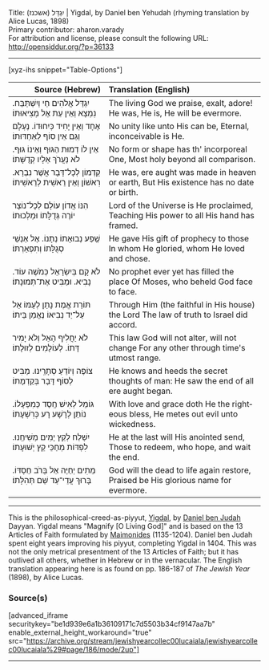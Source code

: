 <html>
<head></head>
<body>
Title: יִגְדַּל (אשכנז)‏ | Yigdal, by Daniel ben Yehudah (rhyming translation by Alice Lucas, 1898)<br />
Primary contributor: aharon.varady<br />
For attribution and license, please consult the following URL: <a href="http://opensiddur.org/?p=36133">http://opensiddur.org/?p=36133</a>
<p />
<hr />

[xyz-ihs snippet="Table-Options"]<table style="margin-left: auto; margin-right: auto;" class="draggable">
<thead><tr><th id="x" style="text-align: right;">Source (Hebrew)</th><th style="text-align: left;">Translation (English)</th></tr></thead>
<tbody>
<tr><td style="vertical-align:top;">
<div class="liturgy" lang="he">
יִגְדַּל אֱלֹהִים חַי וְיִשְׁתַּבַּח. 
נִמְצָא וְאֵין עֵת אֶל מְצִיאוּתוֹ׃
</span></div></td>
 
<td style="vertical-align:top;">
<div class="english" lang="en">
The living God we praise, exalt, adore!
He was, He is, He will be evermore.
</div></td></tr>


<tr><td style="vertical-align:top;">
<div class="liturgy" lang="he">
אֶחָד וְאֵין יָחִיד כְּיִחוּדוֹ.
נֶעְלָם וְגַם אֵין סוֹף לְאַחְדּוּתוֹ׃
</span></div></td>
 
<td style="vertical-align:top;">
<div class="english" lang="en">
No unity like unto His can be,
Eternal, inconceivable is He.
</div></td></tr>


<tr><td style="vertical-align:top;">
<div class="liturgy" lang="he">
אֵין לוֹ דְמוּת הַגּוּף וְאֵינוֹ גּוּף.
לֹא נַעֲרֹךְ אֵלָיו קְדֻשָּׁתוֹ׃
</span></div></td>
 
<td style="vertical-align:top;">
<div class="english" lang="en">
No form or shape has th' incorporeal One,
Most holy beyond all comparison.
</div></td></tr>


<tr><td style="vertical-align:top;">
<div class="liturgy" lang="he">
קַדְמוֹן לְכָל־דָּבָר אֲשֶׁר נִבְרָא. 
רִאשׁוֹן וְאֵין רֵאשִׁית לְרֵאשִׁיתוֹ׃
</span></div></td>
 
<td style="vertical-align:top;">
<div class="english" lang="en">
He was, ere aught was made in heaven or earth,
But His existence has no date or birth.
</div></td></tr>


<tr><td style="vertical-align:top;">
<div class="liturgy" lang="he">
הִנּוֹ אֲדוֹן עוֹלָם לְכָל־נוֹצָר 
יוֹרֶה גְּדֻלָּתוֹ וּמַלְכוּתוֹ׃
</span></div></td>
 
<td style="vertical-align:top;">
<div class="english" lang="en">
Lord of the Universe is He proclaimed,
Teaching His power to all His hand has framed.
</div></td></tr>


<tr><td style="vertical-align:top;">
<div class="liturgy" lang="he">
שֶֽׁפַע נְבוּאָתוֹ נְתָנוֹ. 
אֶל אַנְשֵׁי סְגֻלָּתוֹ וְתִפְאַרְתּוֹ׃
</span></div></td>
 
<td style="vertical-align:top;">
<div class="english" lang="en">
He gave His gift of prophecy to those
In whom He gloried, whom He loved and chose.
</div></td></tr>


<tr><td style="vertical-align:top;">
<div class="liturgy" lang="he">
לֹא קָם בְּיִשְׂרָאֵל כְּמֹשֶׁה עוֹד.
נָבִיא. וּמַבִּיט אֶת־תְּמוּנָתוֹ׃‏
</span></div></td>
 
<td style="vertical-align:top;">
<div class="english" lang="en">
No prophet ever yet has filled the place
Of Moses, who beheld God face to face.
</div></td></tr>


<tr><td style="vertical-align:top;">
<div class="liturgy" lang="he">
תּוֹרַת אֱמֶת נָתַן לְעַמּוֹ אֵל 
עַל־יַד נְבִיאוֹ נֶאֱמַן בֵּיתוֹ׃
</span></div></td>
 
<td style="vertical-align:top;">
<div class="english" lang="en">
Through Him (the faithful in His house) the Lord
The law of truth to Israel did accord.
</div></td></tr>


<tr><td style="vertical-align:top;">
<div class="liturgy" lang="he">
לֹא יַחֲלִיף הָאֵל וְלֹא יָמִיר דָּתוֹ.
לְעוֹלָמִים לְזוּלָתוֹ׃
</span></div></td>
 
<td style="vertical-align:top;">
<div class="english" lang="en">
This law God will not alter, will not change
For any other through time's utmost range.
</div></td></tr>


<tr><td style="vertical-align:top;">
<div class="liturgy" lang="he">
צוֹפֶה וְיוֹדֵעַ סְתָרֵֽינוּ. 
מַבִּיט לְסוֹף דָּבָר בְּקַדְמָתוֹ׃
</span></div></td>
 
<td style="vertical-align:top;">
<div class="english" lang="en">
He knows and heeds the secret thoughts of man:
He saw the end of all ere aught began.
</div></td></tr>


<tr><td style="vertical-align:top;">
<div class="liturgy" lang="he">
גּוֹמֵל לְאִישׁ חֶֽסֶד כְּמִפְעָלוֹ. 
נוֹתֵן לְרָשָׁע רָע כְּרִשְׁעָתוֹ׃
</span></div></td>
 
<td style="vertical-align:top;">
<div class="english" lang="en">
With love and grace doth He the righteous bless,
He metes out evil unto wickedness.
</div></td></tr>


<tr><td style="vertical-align:top;">
<div class="liturgy" lang="he">
יִשְׁלַח לְקֵץ יָמִים מְשִׁיחֵֽנוּ. 
לִפְדּוֹת מְחַכֵּי קֵץ יְשׁוּעָתוֹ׃
</span></div></td>
 
<td style="vertical-align:top;">
<div class="english" lang="en">
He at the last will His anointed send,
Those to redeem, who hope, and wait the end.
</div></td></tr>


<tr><td style="vertical-align:top;">
<div class="liturgy" lang="he">
מֵתִים יְחַיֶּה אֵל בְּרֹב חַסְדּוֹ.
בָּרוּךְ עֲדֵי־עַד שֵׁם תְּהִלָּתוֹ׃
</span></div></td>
 
<td style="vertical-align:top;">
<div class="english" lang="en">
God will the dead to life again restore,
Praised be His glorious name for evermore.
</div></td></tr>
</tbody></table>

<hr />

This is the philosophical-creed-as-piyyut, <a href="http://en.wikipedia.org/wiki/Yigdal">Yigdal</a>, by <a href="http://en.wikipedia.org/wiki/Daniel_ben_Judah">Daniel ben Judah</a> Dayyan. Yigdal means "Magnify [O Living God]" and is based on the 13 Articles of Faith formulated by <a href="http://en.wikipedia.org/wiki/Maimonides">Maimonides</a> (1135-1204). Daniel ben Judah spent eight years  improving his piyyut, completing Yigdal in 1404.  This was not the only metrical presentment of the 13 Articles of Faith; but it has outlived all others, whether in Hebrew or in the vernacular. The English translation appearing here is as found on pp. 186-187 of <em>The Jewish Year</em> (1898), by Alice Lucas.

<h3>Source(s)</h3>

[advanced_iframe securitykey="be1d939e6a1b36109171c7d5503b34cf9147aa7b" enable_external_height_workaround="true" src="https://archive.org/stream/jewishyearcollec00lucaiala/jewishyearcollec00lucaiala%29#page/186/mode/2up"]

<hr />

&nbsp;
</body>
</html>